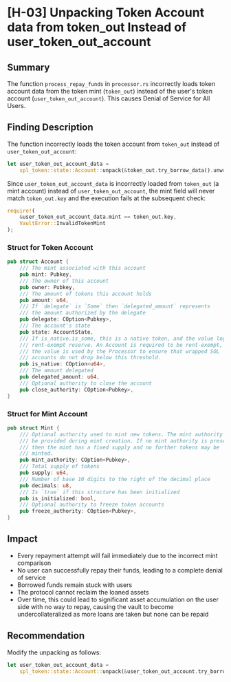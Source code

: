 # [H-03] Unpacking Token Account data from token_out Instead of user_token_out_account

## Summary
The function `process_repay_funds` in `processor.rs` incorrectly loads token account data from the token mint (`token_out`) instead of the user's token account (`user_token_out_account`). This causes Denial of Service for All Users.

## Finding Description
The function incorrectly loads the token account from `token_out` instead of `user_token_out_account`:

```rust
let user_token_out_account_data =
    spl_token::state::Account::unpack(&token_out.try_borrow_data().unwrap())?;
```

Since `user_token_out_account_data` is incorrectly loaded from `token_out` (a mint account) instead of `user_token_out_account`, the mint field will never match `token_out.key` and the execution fails at the subsequent check:

```rust
require!(
    &user_token_out_account_data.mint == token_out.key,
    VaultError::InvalidTokenMint
);
```

### Struct for Token Account
```rust
pub struct Account {
    /// The mint associated with this account
    pub mint: Pubkey,
    /// The owner of this account
    pub owner: Pubkey,
    /// The amount of tokens this account holds
    pub amount: u64,
    /// If `delegate` is `Some` then `delegated_amount` represents
    /// the amount authorized by the delegate
    pub delegate: COption<Pubkey>,
    /// The account's state
    pub state: AccountState,
    /// If is_native.is_some, this is a native token, and the value logs the
    /// rent-exempt reserve. An Account is required to be rent-exempt, so
    /// the value is used by the Processor to ensure that wrapped SOL
    /// accounts do not drop below this threshold.
    pub is_native: COption<u64>,
    /// The amount delegated
    pub delegated_amount: u64,
    /// Optional authority to close the account
    pub close_authority: COption<Pubkey>,
}
```

### Struct for Mint Account
```rust
pub struct Mint {
    /// Optional authority used to mint new tokens. The mint authority may only
    /// be provided during mint creation. If no mint authority is present
    /// then the mint has a fixed supply and no further tokens may be
    /// minted.
    pub mint_authority: COption<Pubkey>,
    /// Total supply of tokens
    pub supply: u64,
    /// Number of base 10 digits to the right of the decimal place
    pub decimals: u8,
    /// Is `true` if this structure has been initialized
    pub is_initialized: bool,
    /// Optional authority to freeze token accounts
    pub freeze_authority: COption<Pubkey>,
}
```

## Impact
- Every repayment attempt will fail immediately due to the incorrect mint comparison
- No user can successfully repay their funds, leading to a complete denial of service
- Borrowed funds remain stuck with users
- The protocol cannot reclaim the loaned assets
- Over time, this could lead to significant asset accumulation on the user side with no way to repay, causing the vault to become undercollateralized as more loans are taken but none can be repaid

## Recommendation
Modify the unpacking as follows:

```rust
let user_token_out_account_data =
    spl_token::state::Account::unpack(&user_token_out_account.try_borrow_data().unwrap())?;
```
